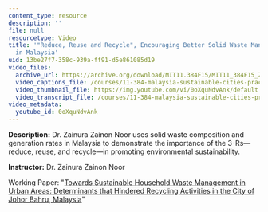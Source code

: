 ```yaml
---
content_type: resource
description: ''
file: null
resourcetype: Video
title: '"Reduce, Reuse and Recycle", Encouraging Better Solid Waste Management Practices
  in Malaysia'
uid: 13be27f7-358c-939a-ff91-d5e861085d19
video_files:
  archive_url: https://archive.org/download/MIT11.384F15/MIT11_384F15_Zainura_300k.mp4
  video_captions_file: /courses/11-384-malaysia-sustainable-cities-practicum-spring-2018/d0199f2ca92f5f65abd5c2b16e89187e_0oXquNdvAnk.vtt
  video_thumbnail_file: https://img.youtube.com/vi/0oXquNdvAnk/default.jpg
  video_transcript_file: /courses/11-384-malaysia-sustainable-cities-practicum-spring-2018/b3922262d9c636b3d93e7ef7d9e8ef60_0oXquNdvAnk.pdf
video_metadata:
  youtube_id: 0oXquNdvAnk
---
```


**Description:** Dr. Zainura Zainon Noor uses solid waste composition and generation rates in Malaysia to demonstrate the importance of the 3-Rs—reduce, reuse, and recycle—in promoting environmental sustainability.

**Instructor:** Dr. Zainura Zainon Noor

Working Paper: "[Towards Sustainable Household Waste Management in Urban Areas: Determinants that Hindered Recycling Activities in the City of Johor Bahru, Malaysia](https://malaysiacities.mit.edu/paperNoor)"